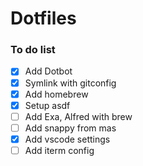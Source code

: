 # Dotfiles

### To do list

- [x] Add Dotbot
- [x] Symlink with gitconfig
- [x] Add homebrew
- [x] Setup asdf
- [ ] Add Exa, Alfred with brew
- [ ] Add snappy from mas
- [x] Add vscode settings
- [ ] Add iterm config

